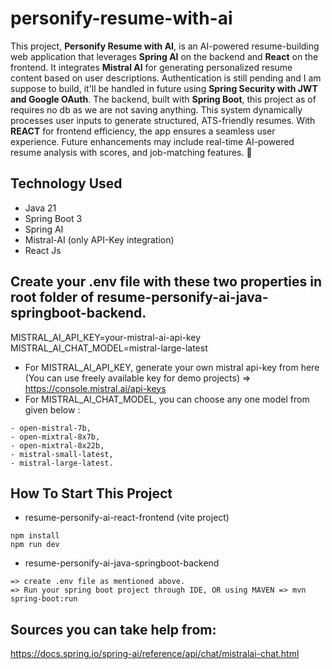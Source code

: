 # personify-resume-with-ai
This project, **Personify Resume with AI**, is an AI-powered resume-building web application that leverages **Spring AI** on the backend and **React** on the frontend. It integrates **Mistral AI** for generating personalized resume content based on user descriptions. Authentication is still pending and I am suppose to build, it'll be handled in future using **Spring Security with JWT and Google OAuth**. The backend, built with **Spring Boot**, this project as of requires no db as we are not saving anything. This system dynamically processes user inputs to generate structured, ATS-friendly resumes. With **REACT** for frontend efficiency, the app ensures a seamless user experience. Future enhancements may include real-time AI-powered resume analysis with scores, and job-matching features. 🚀

## Technology Used
- Java 21
- Spring Boot 3
- Spring AI
- Mistral-AI (only API-Key integration)
- React Js

## Create your .env file with these two properties in root folder of resume-personify-ai-java-springboot-backend.
MISTRAL_AI_API_KEY=your-mistral-ai-api-key <br>
MISTRAL_AI_CHAT_MODEL=mistral-large-latest

- For MISTRAL_AI_API_KEY, generate your own mistral api-key from here (You can use freely available key for demo projects) => https://console.mistral.ai/api-keys
- For MISTRAL_AI_CHAT_MODEL, you can choose any one model from given below :
```
- open-mistral-7b,
- open-mixtral-8x7b,
- open-mixtral-8x22b,
- mistral-small-latest,
- mistral-large-latest.
```

## How To Start This Project 
- resume-personify-ai-react-frontend (vite project)
```
npm install
npm run dev
```
- resume-personify-ai-java-springboot-backend
```
=> create .env file as mentioned above.
=> Run your spring boot project through IDE, OR using MAVEN => mvn spring-boot:run
```

## Sources you can take help from: 
https://docs.spring.io/spring-ai/reference/api/chat/mistralai-chat.html 
